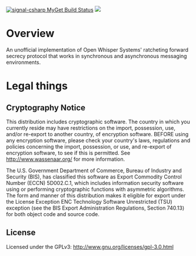 [![signal-csharp MyGet Build Status](https://www.myget.org/BuildSource/Badge/signal-csharp?identifier=c8b54c5f-bf06-4598-8b75-b5086252f5ac)](https://www.myget.org/) ![](https://tokei.rs/b1/github/signal-csharp/libsignal-protocol-dotnet)

# Overview

An unofficial implementation of Open Whisper Systems' ratcheting forward secrecy protocol that works in synchronous and asynchronous messaging environments.

# Legal things
## Cryptography Notice

This distribution includes cryptographic software. The country in which you currently reside may have restrictions on the import, possession, use, and/or re-export to another country, of encryption software. BEFORE using any encryption software, please check your country's laws, regulations and policies concerning the import, possession, or use, and re-export of encryption software, to see if this is permitted. See http://www.wassenaar.org/ for more information.

The U.S. Government Department of Commerce, Bureau of Industry and Security (BIS), has classified this software as Export Commodity Control Number (ECCN) 5D002.C.1, which includes information security software using or performing cryptographic functions with asymmetric algorithms. The form and manner of this distribution makes it eligible for export under the License Exception ENC Technology Software Unrestricted (TSU) exception (see the BIS Export Administration Regulations, Section 740.13) for both object code and source code.

## License

Licensed under the GPLv3: http://www.gnu.org/licenses/gpl-3.0.html

